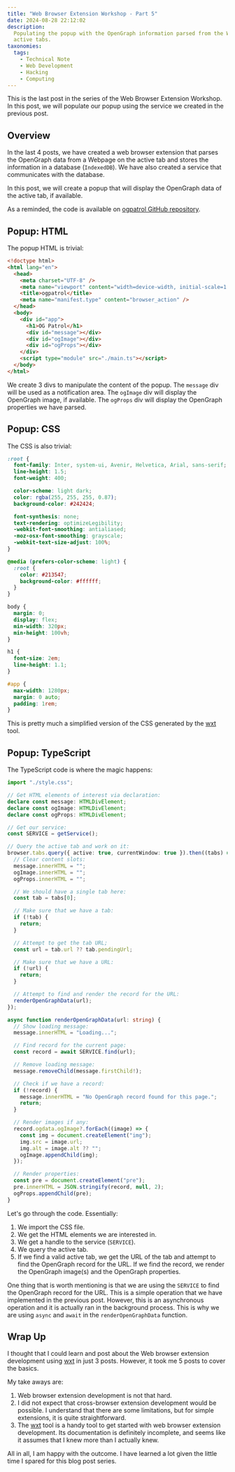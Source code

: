 ```yaml
---
title: "Web Browser Extension Workshop - Part 5"
date: 2024-08-28 22:12:02
description:
  Populating the popup with the OpenGraph information parsed from the Webpage on
  active tabs.
taxonomies:
  tags:
    - Technical Note
    - Web Development
    - Hacking
    - Computing
---
```


This is the last post in the series of the Web Browser Extension Workshop. In
this post, we will populate our popup using the service we created in the
previous post.

<!--more-->

## Overview

In the last 4 posts, we have created a web browser extension that parses the
OpenGraph data from a Webpage on the active tab and stores the information in a
database (`IndexedDB`). We have also created a service that communicates with
the database.

In this post, we will create a popup that will display the OpenGraph data of the
active tab, if available.

As a reminded, the code is available on [ogpatrol GitHub repository].

## Popup: HTML

The popup HTML is trivial:

```html
<!doctype html>
<html lang="en">
  <head>
    <meta charset="UTF-8" />
    <meta name="viewport" content="width=device-width, initial-scale=1.0" />
    <title>ogpatrol</title>
    <meta name="manifest.type" content="browser_action" />
  </head>
  <body>
    <div id="app">
      <h1>OG Patrol</h1>
      <div id="message"></div>
      <div id="ogImage"></div>
      <div id="ogProps"></div>
    </div>
    <script type="module" src="./main.ts"></script>
  </body>
</html>
```

We create 3 divs to manipulate the content of the popup. The `message` div will
be used as a notification area. The `ogImage` div will display the OpenGraph
image, if available. The `ogProps` div will display the OpenGraph properties we
have parsed.

## Popup: CSS

The CSS is also trivial:

```css
:root {
  font-family: Inter, system-ui, Avenir, Helvetica, Arial, sans-serif;
  line-height: 1.5;
  font-weight: 400;

  color-scheme: light dark;
  color: rgba(255, 255, 255, 0.87);
  background-color: #242424;

  font-synthesis: none;
  text-rendering: optimizeLegibility;
  -webkit-font-smoothing: antialiased;
  -moz-osx-font-smoothing: grayscale;
  -webkit-text-size-adjust: 100%;
}

@media (prefers-color-scheme: light) {
  :root {
    color: #213547;
    background-color: #ffffff;
  }
}

body {
  margin: 0;
  display: flex;
  min-width: 320px;
  min-height: 100vh;
}

h1 {
  font-size: 2em;
  line-height: 1.1;
}

#app {
  max-width: 1280px;
  margin: 0 auto;
  padding: 1rem;
}
```

This is pretty much a simplified version of the CSS generated by the [wxt] tool.

## Popup: TypeScript

The TypeScript code is where the magic happens:

```typescript
import "./style.css";

// Get HTML elements of interest via declaration:
declare const message: HTMLDivElement;
declare const ogImage: HTMLDivElement;
declare const ogProps: HTMLDivElement;

// Get our service:
const SERVICE = getService();

// Query the active tab and work on it:
browser.tabs.query({ active: true, currentWindow: true }).then((tabs) => {
  // Clear content slots:
  message.innerHTML = "";
  ogImage.innerHTML = "";
  ogProps.innerHTML = "";

  // We should have a single tab here:
  const tab = tabs[0];

  // Make sure that we have a tab:
  if (!tab) {
    return;
  }

  // Attempt to get the tab URL;
  const url = tab.url ?? tab.pendingUrl;

  // Make sure that we have a URL:
  if (!url) {
    return;
  }

  // Attempt to find and render the record for the URL:
  renderOpenGraphData(url);
});

async function renderOpenGraphData(url: string) {
  // Show loading message:
  message.innerHTML = "Loading...";

  // Find record for the current page:
  const record = await SERVICE.find(url);

  // Remove loading message:
  message.removeChild(message.firstChild!);

  // Check if we have a record:
  if (!record) {
    message.innerHTML = "No OpenGraph record found for this page.";
    return;
  }

  // Render images if any:
  record.ogdata.ogImage?.forEach((image) => {
    const img = document.createElement("img");
    img.src = image.url;
    img.alt = image.alt ?? "";
    ogImage.appendChild(img);
  });

  // Render properties:
  const pre = document.createElement("pre");
  pre.innerHTML = JSON.stringify(record, null, 2);
  ogProps.appendChild(pre);
}
```

Let's go through the code. Essentially:

1. We import the CSS file.
2. We get the HTML elements we are interested in.
3. We get a handle to the service (`SERVICE`).
4. We query the active tab.
5. If we find a valid active tab, we get the URL of the tab and attempt to find
   the OpenGraph record for the URL. If we find the record, we render the
   OpenGraph image(s) and the OpenGraph properties.

One thing that is worth mentioning is that we are using the `SERVICE` to find
the OpenGraph record for the URL. This is a simple operation that we have
implemented in the previous post. However, this is an asynchronous operation and
it is actually ran in the background process. This is why we are using `async`
and `await` in the `renderOpenGraphData` function.

## Wrap Up

I thought that I could learn and post about the Web browser extension
development using [wxt] in just 3 posts. However, it took me 5 posts to cover
the basics.

My take aways are:

1. Web browser extension development is not that hard.
1. I did not expect that cross-browser extension development would be possible.
   I understand that there are some limitations, but for simple extensions, it
   is quite straightforward.
1. The [wxt] tool is a handy tool to get started with web browser extension
   development. Its documentation is definitely incomplete, and seems like it
   assumes that I knew more than I actually knew.

All in all, I am happy with the outcome. I have learned a lot given the little
time I spared for this blog post series.

<!-- REFERENCES -->

[wxt]: https://wxt.dev
[ogpatrol GitHub repository]: https://github.com/vst/ogpatrol
